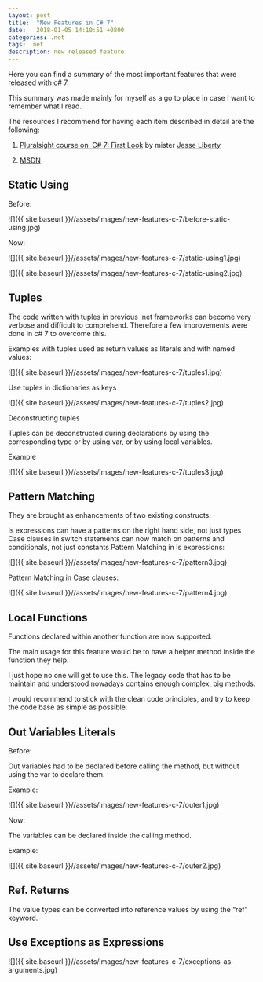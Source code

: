 ```yaml
---
layout: post
title:  "New Features in C# 7"
date:   2018-01-05 14:10:51 +0800
categories: .net
tags: .net
description: new released feature.
---
```

Here you can find a summary of the most important features that were released with c# 7.

This summary was made mainly for myself as a go to place in case I want to remember what I read.

The resources I recommend for having each item described in detail are the following:

   1. [Pluralsight course on  C# 7: First Look][Pluralsight-Csharp-7] by mister [Jesse Liberty][Jesse-Liberty] 

   2. [MSDN][MSDN]



## Static Using

Before:

  ![]({{ site.baseurl }}//assets/images/new-features-c-7/before-static-using.jpg)


Now:

  ![]({{ site.baseurl }}//assets/images/new-features-c-7/static-using1.jpg)

  ![]({{ site.baseurl }}//assets/images/new-features-c-7/static-using2.jpg)


## Tuples

The code written with tuples in previous .net frameworks can become very verbose and difficult to comprehend.  Therefore a few improvements were done in c# 7 to overcome this.


Examples with tuples used as return values as literals and with named values:

  ![]({{ site.baseurl }}//assets/images/new-features-c-7/tuples1.jpg)


Use tuples in dictionaries as keys

  ![]({{ site.baseurl }}//assets/images/new-features-c-7/tuples2.jpg)

Deconstructing tuples

Tuples can be deconstructed during declarations by using the corresponding type or by using var, or by using local variables.

  Example

  ![]({{ site.baseurl }}//assets/images/new-features-c-7/tuples3.jpg)


## Pattern Matching

They are brought as enhancements of two existing constructs:

Is expressions can have a patterns on the right hand side, not just types
Case clauses in switch statements can now match on patterns and conditionals, not just constants
Pattern Matching in Is expressions:

   ![]({{ site.baseurl }}//assets/images/new-features-c-7/pattern3.jpg)

Pattern Matching in Case clauses:

   ![]({{ site.baseurl }}//assets/images/new-features-c-7/pattern4.jpg)

 
 

## Local Functions

Functions declared within another function are now supported.

The main usage for this feature would be to have a helper method inside the function they help.

I just hope no one will get to use this. The legacy code that has to be maintain and understood nowadays contains enough complex, big methods.

I would recommend to stick with the clean code principles, and try to keep the code base as simple as possible.


## Out Variables Literals

Before:

Out variables had to be declared before calling the method, but without using the var to declare them.

  Example:

   ![]({{ site.baseurl }}//assets/images/new-features-c-7/outer1.jpg)


Now:

The variables can be declared inside the calling method.

  Example:

  ![]({{ site.baseurl }}//assets/images/new-features-c-7/outer2.jpg)



## Ref. Returns

The value types can be converted into reference values by using the “ref” keyword.


## Use Exceptions as Expressions

  ![]({{ site.baseurl }}//assets/images/new-features-c-7/exceptions-as-arguments.jpg)

 

[Pluralsight-Csharp-7]: https://www.pluralsight.com/courses/csharp-7-first-look 
[Jesse-Liberty]: https://app.pluralsight.com/profile/author/jesse-liberty 
[MSDN]: https://docs.microsoft.com/en-us/dotnet/csharp/whats-new/csharp-7
